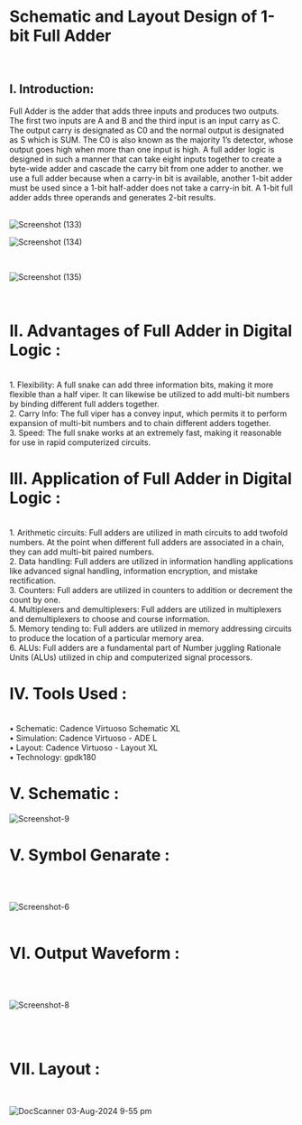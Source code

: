 # Schematic and Layout Design of 1-bit Full Adder
<br>
<h2>I. Introduction:</h2>
Full Adder is the adder that adds three inputs and produces two outputs. The first two inputs are A and B and the third input is an input carry as C. The output carry is designated as C0 and the normal output is designated as S which is SUM. The C0 is also known as the majority 1’s detector, whose output goes high when more than one input is high. A full adder logic is designed in such a manner that can take eight inputs together to create a byte-wide adder and cascade the carry bit from one adder to another. we use a full adder because when a carry-in bit is available, another 1-bit adder must be used since a 1-bit half-adder does not take a carry-in bit. A 1-bit full adder adds three operands and generates 2-bit results.
<br>
<br>

![Screenshot (133)](https://github.com/user-attachments/assets/1845039d-2793-4e0b-905c-a20c505112fb)
<br>

![Screenshot (134)](https://github.com/user-attachments/assets/35f7df21-1225-48fc-bbb6-3ede606155a9)

<br>

![Screenshot (135)](https://github.com/user-attachments/assets/1d368b35-4d54-4ae9-9852-40d19466226a)

<br>
<h1>II. Advantages of Full Adder in Digital Logic :</h1>
<br>
1. Flexibility: A full snake can add three information bits, making it more flexible than a half viper. It can likewise be utilized to add multi-bit numbers by binding different full adders together.
<br>
2. Carry Info: The full viper has a convey input, which permits it to perform expansion of multi-bit numbers and to chain different adders together.
<br>
3. Speed: The full snake works at an extremely fast, making it reasonable for use in rapid computerized circuits.

<br>
<h1>III. Application of Full Adder in Digital Logic :</h1>

<br>1. Arithmetic circuits: Full adders are utilized in math circuits to add twofold numbers. At the point when different full adders are associated in a chain, they can add multi-bit paired numbers.
<br>
2. Data handling: Full adders are utilized in information handling applications like advanced signal handling, information encryption, and mistake rectification.
<br>
3. Counters: Full adders are utilized in counters to addition or decrement the count by one.
<br>
4. Multiplexers and demultiplexers: Full adders are utilized in multiplexers and demultiplexers to choose and course information.
<br>
5. Memory tending to: Full adders are utilized in memory addressing circuits to produce the location of a particular memory area.
<br>
6. ALUs: Full adders are a fundamental part of Number juggling Rationale Units (ALUs) utilized in chip and computerized signal processors.
<br>
<h1>IV. Tools Used :</h1>
<br>
• Schematic: Cadence Virtuoso Schematic XL
<br>
• Simulation: Cadence Virtuoso - ADE L
<br>
• Layout: Cadence Virtuoso - Layout XL
<br>
• Technology: gpdk180
<br>
<H1>V. Schematic :</H1>

![Screenshot-9](https://github.com/user-attachments/assets/8e453299-20d7-47e6-8a29-6f22a3a0e5d8)


<h1>V. Symbol Genarate :  </h1>

<br>
<br>

![Screenshot-6](https://github.com/user-attachments/assets/127b1851-bec1-480f-9311-22f86ff4b4cc)
<br>
<br>
<h1>VI. Output Waveform :</h1>
<br>
<br>

![Screenshot-8](https://github.com/user-attachments/assets/292a8016-4547-47fb-81cc-8ff1b26285dd)


<br> 
<br>
<h1>VII. Layout :</h1>
<br>

![DocScanner 03-Aug-2024 9-55 pm](https://github.com/user-attachments/assets/3c64423a-6102-402b-9b05-6730bef70071)



